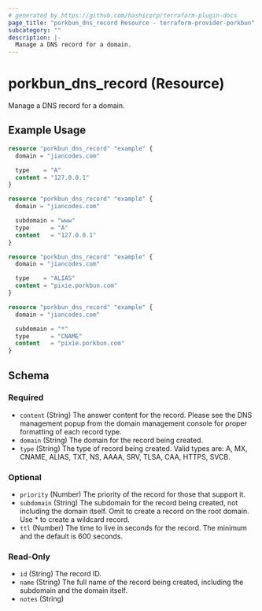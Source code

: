 ```yaml
---
# generated by https://github.com/hashicorp/terraform-plugin-docs
page_title: "porkbun_dns_record Resource - terraform-provider-porkbun"
subcategory: ""
description: |-
  Manage a DNS record for a domain.
---
```


# porkbun_dns_record (Resource)

Manage a DNS record for a domain.

## Example Usage

```terraform
resource "porkbun_dns_record" "example" {
  domain = "jiancodes.com"

  type    = "A"
  content = "127.0.0.1"
}

resource "porkbun_dns_record" "example" {
  domain = "jiancodes.com"

  subdomain = "www"
  type      = "A"
  content   = "127.0.0.1"
}

resource "porkbun_dns_record" "example" {
  domain = "jiancodes.com"

  type    = "ALIAS"
  content = "pixie.porkbun.com"
}

resource "porkbun_dns_record" "example" {
  domain = "jiancodes.com"

  subdomain = "*"
  type      = "CNAME"
  content   = "pixie.porkbun.com"
}
```

<!-- schema generated by tfplugindocs -->
## Schema

### Required

- `content` (String) The answer content for the record. Please see the DNS management popup from the domain management console for proper formatting of each record type.
- `domain` (String) The domain for the record being created.
- `type` (String) The type of record being created. Valid types are: A, MX, CNAME, ALIAS, TXT, NS, AAAA, SRV, TLSA, CAA, HTTPS, SVCB.

### Optional

- `priority` (Number) The priority of the record for those that support it.
- `subdomain` (String) The subdomain for the record being created, not including the domain itself. Omit to create a record on the root domain. Use * to create a wildcard record.
- `ttl` (Number) The time to live in seconds for the record. The minimum and the default is 600 seconds.

### Read-Only

- `id` (String) The record ID.
- `name` (String) The full name of the record being created, including the subdomain and the domain itself.
- `notes` (String)

